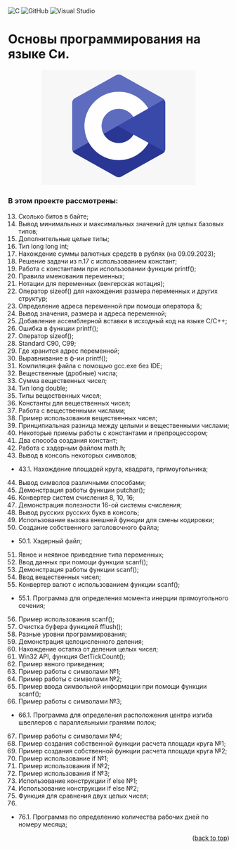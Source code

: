 ![C](https://img.shields.io/badge/c-%2300599C.svg?style=for-the-badge&logo=c&logoColor=white)
![GitHub](https://img.shields.io/badge/github-%23121011.svg?style=for-the-badge&logo=github&logoColor=white)
![Visual Studio](https://img.shields.io/badge/Visual%20Studio-5C2D91.svg?style=for-the-badge&logo=visual-studio&logoColor=white)
<a name="readme-top"></a>
# Основы программирования на языке Си.
<p align="center">
<img src="images/c.png" alt="drawing" width="350"/>
</p>

### В этом проекте рассмотрены: 
13. Сколько битов в байте;  
14. Вывод минимальных и максимальных значений для целых базовых типов;
15. Дополнительные целые типы;
16. Тип long long int;
17. Нахождение суммы валютных средств в рублях (на 09.09.2023);
18. Решение задачи из п.17 с использованием констант;
19. Работа с константами при использовании функции printf();
20. Правила именования переменных;
21. Нотации для переменных (венгерская нотация);
22. Оператор sizeof() для нахождения размера переменных и других структур;
23. Определение адреса переменной при помощи оператора &;
24. Вывод значения, размера и адреса  переменной;
25. Добавление ассемблерной вставки в исходный код на языке C/C++;
26. Ошибка в функции printf();
27. Оператор sizeof();
28. Standard C90, C99;
29. Где хранится адрес переменной;
30. Выравнивание  в ф-ии printf();
31. Компиляция файла с помощью gcc.exe без IDE;
32. Вещественные (дробные) числа;
33. Сумма вещественных чисел;
34. Тип long double;
35. Типы вещественных чисел;
36. Константы для вещественных чисел;
37. Работа с вещественными числами;
38. Пример использования вещественных чисел;
39. Принципиальная разница между целыми и вещественными числами;
40. Некоторые приемы работы с константами и препроцессором;
41. Два способа создания констант;
42. Работа с хэдерным файлом math.h;
43. Вывод в консоль некоторых символов;
- 43.1. Нахождение площадей круга, квадрата, прямоугольника;
44. Вывод символов различными способами;
45. Демонстрация работы функции putchar();
46. Конвертер систем счисления 8, 10, 16;
47. Демонстрация полезности 16-ой системы счисления;
48. Вывод русских русских букв в консоль;
49. Использование вызова внешней функции для смены кодировки;
50. Создание собственного заголовочного файла;
- 50.1. Хэдерный файл;
51. Явное и неявное приведение типа переменных;
52. Ввод данных при помощи функции scanf();
53. Демонстрация работы функции scanf();
54. Ввод вещественных чисел;
55. Конвертер валют с использованием функции scanf();
- 55.1. Программа для определения момента инерции прямоугольного сечения;
56. Пример использования scanf();
57. Очистка буфера функцией fflush();
58. Разные уровни программирования;
59. Демонстрация целоцисленного деления;
60. Нахождение остатка от деления целых чисел;
61. Win32 API, функция GetTickCount();
62. Пример явного приведения;
63. Пример работы с символами №1;
64. Пример работы с символами №2;
65. Пример ввода символьной информации при помощи функции scanf();
66. Пример работы с символами №3;
- 66.1. Программа для определения расположения центра изгиба швеллеров с параллельными гранями полок;
67. Пример работы с символами №4;
68. Пример создания собственной функции расчета площади круга №1;
69. Пример создания собственной функции расчета площади круга №2;
70. Пример использование if №1;
71. Пример использования if №2;
72. Пример использования if №3;
73. Использование конструкции if else №1;
74. Использование конструкции if else №2;
75. Функция для сравнения двух целых чисел;
76. 
- 76.1. Программа по определению количества рабочих дней по номеру месяца;
<p align="right">(<a href="#readme-top">back to top</a>)</p>
